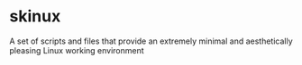 # skinux
A set of scripts and files that provide an extremely minimal and aesthetically pleasing Linux working environment
